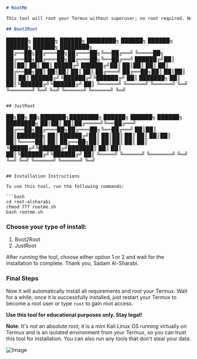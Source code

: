 ```markdown
# RootMe

This tool will root your Termux without superuser; no root required. Note: it's not an absolute root; it is a mini Kali Linux OS running virtually on Termux.

## Boot2Root

```
██████╗  ██████╗  ██████╗ ████████╗ ██████╗  ██████╗  ██████╗  ██████╗ ████████╗
██╔══██╗██╔═══██╗██╔═══██╗╚══██╔══╝ ╚════██╗ ██╔══██╗██╔═══██╗██╔═══██╗╚══██╔══╝
██████╔╝██║   ██║██║   ██║   ██║     █████╔╝ ██████╔╝██║   ██║██║   ██║   ██║
██╔══██╗██║   ██║██║   ██║   ██║    ██╔═══╝  ██╔══██╗██║   ██║██║   ██║   ██║
██████╔╝╚██████╔╝╚██████╔╝   ██║    ███████╗ ██║  ██║╚██████╔╝╚██████╔╝   ██║
╚═════╝  ╚═════╝  ╚═════╝    ╚═╝    ╚══════╝ ╚═╝  ╚═╝ ╚═════╝  ╚═════╝    ╚═╝
```

## JustRoot

```
██╗██╗   ██╗███████╗████████╗    ██████╗  ██████╗  ██████╗ ████████╗
██║██║   ██║██╔════╝╚══██╔══╝    ██╔══██╗██╔═══██╗██╔═══██╗╚══██╔══╝
██║██║   ██║███████╗   ██║       ██████╔╝██║   ██║██║   ██║   ██║
██║██║   ██║╚════██║   ██║       ██╔══██╗██║   ██║██║   ██║   ██║
╚█████╔╝╚██████╔╝███████║   ██║       ██║  ██║╚██████╔╝╚██████╔╝   ██║
 ╚════╝  ╚═════╝ ╚══════╝   ╚═╝       ╚═╝  ╚═╝ ╚═════╝  ╚═════╝    ╚═╝
```

## Installation Instructions

To use this tool, run the following commands:

```bash
cd root-alsharabi
chmod 777 rootme.sh
bash rootme.sh
```

### Choose your type of install:

1) Boot2Root  
2) JustRoot  

After running the tool, choose either option 1 or 2 and wait for the installation to complete. Thank you, Sadam Al-Sharabi.

### Final Steps

Now it will automatically install all requirements and root your Termux. Wait for a while; once it is successfully installed, just restart your Termux to become a root user or type `root` to gain root access.

**Use this tool for educational purposes only. Stay legal!**

**Note**: It's not an absolute root; it is a mini Kali Linux OS running virtually on Termux and is an isolated environment from your Termux, so you can trust this tool for installation. You can also run any tools that don't steal your data.

![Image](content://com.android.chrome.FileProvider/images/screenshot/1607633501570-1146306159.jpg)
```
